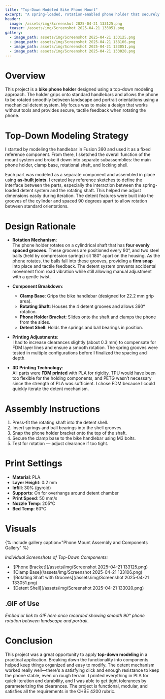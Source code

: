 ```yaml
---
title: "Top-Down Modeled Bike Phone Mount"
excerpt: "A spring-loaded, rotation-enabled phone holder that securely clamps onto bike handlebars, modeled using a top-down CAD approach."
header:
  image: /assets/img/Screenshot 2025-04-21 133125.png
  teaser: /assets/img/Screenshot 2025-04-21 133051.png
gallery:
  - image_path: assets/img/Screenshot 2025-04-21 133125.png
  - image_path: assets/img/Screenshot 2025-04-21 133106.png
  - image_path: assets/img/Screenshot 2025-04-21 133051.png
  - image_path: assets/img/Screenshot 2025-04-21 133020.png
---
```


# Overview

This project is a **bike phone holder** designed using a top-down modeling approach. The holder grips onto standard handlebars and allows the phone to be rotated smoothly between landscape and portrait orientations using a mechanical detent system. My focus was to make a design that works without tools and provides secure, tactile feedback when rotating the phone.

# Top-Down Modeling Strategy

I started by modeling the handlebar in Fusion 360 and used it as a fixed reference component. From there, I sketched the overall function of the mount system and broke it down into separate subassemblies: the main phone holder, clamp base, rotational shaft, and locking shell.

Each part was modeled as a separate component and assembled in place using **as-built joints**. I created key reference sketches to define the interface between the parts, especially the interaction between the spring-loaded detent system and the rotating shaft. This helped me adjust dimensions easily during iteration. The detent features were built into the grooves of the cylinder and spaced 90 degrees apart to allow rotation between standard orientations.

# Design Rationale

* **Rotation Mechanism**:  
  The phone holder rotates on a cylindrical shaft that has **four evenly spaced grooves**. These grooves are positioned every 90°, and two steel balls (held by compression springs) sit 180° apart on the housing. As the phone rotates, the balls fall into these grooves, providing a **firm snap** into place and tactile feedback. The detent system prevents accidental movement from road vibration while still allowing manual adjustment with a gentle twist.

* **Component Breakdown**:  
  - **Clamp Base**: Grips the bike handlebar (designed for 22.2 mm grip area).  
  - **Rotating Shaft**: Houses the 4 detent grooves and allows 360° rotation.  
  - **Phone Holder Bracket**: Slides onto the shaft and clamps the phone from the sides.  
  - **Detent Shell**: Holds the springs and ball bearings in position.

* **Printing Adjustments**:  
  I had to increase clearances slightly (about 0.3 mm) to compensate for FDM layer lines and ensure a smooth rotation. The spring grooves were tested in multiple configurations before I finalized the spacing and depth.

* **3D Printing Technology**:  
  All parts were **FDM printed** with PLA for rigidity. TPU would have been too flexible for the holding components, and PETG wasn’t necessary since the strength of PLA was sufficient. I chose FDM because I could quickly iterate the detent mechanism.

# Assembly Instructions

1. Press-fit the rotating shaft into the detent shell.  
2. Insert springs and ball bearings into the shell grooves.  
3. Snap the phone holder bracket onto the top of the shaft.  
4. Secure the clamp base to the bike handlebar using M3 bolts.  
5. Test for rotation — adjust clearance if too tight.

# Print Settings

- **Material**: PLA  
- **Layer Height**: 0.2 mm  
- **Infill**: 30% (gyroid)  
- **Supports**: On for overhangs around detent chamber  
- **Print Speed**: 50 mm/s  
- **Nozzle Temp**: 205°C  
- **Bed Temp**: 60°C

# Visuals

{% include gallery caption="Phone Mount Assembly and Components Gallery" %}

*Individual Screenshots of Top-Down Components:*  
- ![Phone Bracket](/assets/img/Screenshot 2025-04-21 133125.png)  
- ![Clamp Base](/assets/img/Screenshot 2025-04-21 133106.png)  
- ![Rotating Shaft with Grooves](/assets/img/Screenshot 2025-04-21 133051.png)  
- ![Detent Shell](/assets/img/Screenshot 2025-04-21 133020.png)

## .GIF of Use  
*Embed or link to GIF here once recorded showing smooth 90° phone rotation between landscape and portrait.*

# Conclusion

This project was a great opportunity to apply **top-down modeling** in a practical application. Breaking down the functionality into components helped keep things organized and easy to modify. The detent mechanism worked really well—there's a satisfying click and enough resistance to keep the phone stable, even on rough terrain. I printed everything in PLA for quick iteration and durability, and I was able to get tight tolerances by parameterizing the clearances. The project is functional, modular, and satisfies all the requirements in the CHBE 4200 rubric.
